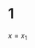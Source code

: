 <script type="text/javascript" src="http://cdn.mathjax.org/mathjax/latest/MathJax.js?config=default"></script>



# 1

$x=x_{1}$